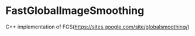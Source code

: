 # FastGlobalImageSmoothing
C++ implementation of FGS(https://sites.google.com/site/globalsmoothing/)
